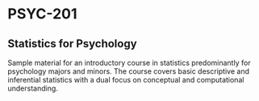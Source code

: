 # PSYC-201
## Statistics for Psychology  

Sample material for an introductory course in statistics predominantly for psychology majors and minors. The course covers basic descriptive and inferential statistics with a dual focus on conceptual and computational understanding. 

